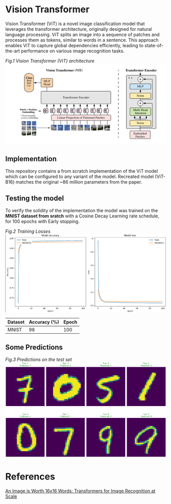 # Vision Transformer
Vision Transformer (ViT) is a novel image classification model that leverages the transformer architecture, originally designed for natural language processing. ViT splits an image into a sequence of patches and processes them as tokens, similar to words in a sentence. This approach enables ViT to capture global dependencies efficiently, leading to state-of-the-art performance on various image recognition tasks.

*Fig.1 Vision Transformer (ViT) architecture*
![VIT](./readme_images/vit.png)

## Implementation
This repository contains a from scratch implementation of the ViT model which can be configured to any variant of the model. Recreated model (ViT-B16) matches the original ~86 million parameters from the paper.

## Testing the model
To verify the solidity of the implementation the model was trained on the **MNIST dataset from sratch** with a Cosine Decay Learning rate schedule, for 100 epochs with Early stopping.


*Fig.2 Training Losses*
![Losses](./readme_images/losses.png)


| Dataset   | Accuracy (%) | Epoch |
|-----------|--------------|-------|
| MNIST  | 98           | 100    |

## Some Predictions


*Fig.3 Predictions on the test set*
![Predictions](./readme_images/predictions.png)

# References
[An Image is Worth 16x16 Words: Transformers for Image Recognition at Scale
](https://arxiv.org/abs/2010.11929)

